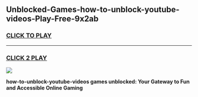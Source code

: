 
## Unblocked-Games-how-to-unblock-youtube-videos-Play-Free-9x2ab
<h3>
<a href="https://premium76.site?title=how-to-unblock-youtube-videos&ref=18A1">CLICK TO PLAY</a></h3>
<hr>

<h3>
<a href="https://premium76.site?title=how-to-unblock-youtube-videos&ref=18A1">CLICK 2 PLAY</a>
  
</h3>

<a href="https://premium76.site?title=how-to-unblock-youtube-videos&ref=18A1"><img src="https://clearcache.store/games.png"></a>


**how-to-unblock-youtube-videos games unblocked: Your Gateway to Fun and Accessible Online Gaming**
